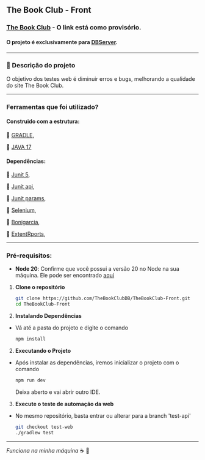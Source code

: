 ## The Book Club - Front

### [The Book Club](http://localhost:5173/) - O link está como provisório.

#### O projeto é exclusivamente para [DBServer](https://db.tec.br/).

---

### 📄 Descrição do projeto
O objetivo dos testes web é diminuir erros e bugs, melhorando a qualidade do site The Book Club.

---

### Ferramentas que foi utilizado?
#### Construido com a estrutura:
:pushpin: [GRADLE](https://gradle.org/install/),

:pushpin: [JAVA 17](https://www.oracle.com/java/technologies/javase/jdk17-archive-downloads.html)

#### Dependências:
:pushpin: [Junit 5](https://mvnrepository.com/artifact/org.junit.jupiter/junit-jupiter/5.11.1),

:pushpin: [Junit api](https://mvnrepository.com/artifact/org.junit.jupiter/junit-jupiter-api/5.11.1),

:pushpin: [Junit params](https://mvnrepository.com/artifact/org.junit.jupiter/junit-jupiter-params/5.11.1),

:pushpin: [Selenium](https://mvnrepository.com/artifact/org.seleniumhq.selenium/selenium-java/4.25.0),

:pushpin: [Bonigarcia](https://mvnrepository.com/artifact/io.github.bonigarcia/webdrivermanager/5.9.2),

:pushpin: [ExtentRports](https://mvnrepository.com/artifact/com.aventstack/extentreports/5.1.2),

---
###  Pré-requisitos:

- **Node 20**: Confirme que você possui a versão 20 no Node na sua máquina. Ele pode ser encontrado [aqui](https://nodejs.org/en/blog/release/v20.9.0)

1. **Clone o repositório**

    ```bash
    git clone https://github.com/TheBookClubDB/TheBookClub-Front.git
    cd TheBookClub-Front
    ```
   
1. **Instalando Dependências**

- Vá até a pasta do projeto e digite o comando

    ```bash
    npm install
    ```

2. **Executando o Projeto**

- Após instalar as dependências, iremos inicializar o projeto com o comando

    ```bash
    npm run dev
    ```
  Deixa aberto e vai abrir outro IDE.

3. **Execute o teste de automação da web**

- No mesmo repositório, basta entrar ou alterar para a branch 'test-api'

    ```bash
    git checkout test-web
    ./gradlew test
   ```

---
*Funciona na minha máquina* :coffee: :rocket: